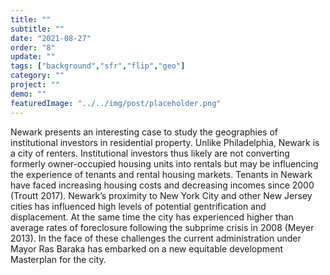 ```yaml
---
title: "" 
subtitle: ""
date: "2021-08-27"
order: "8"
update: ""
tags: ["background","sfr","flip","geo"]
category: ""
project: ""
demo: ""
featuredImage: "../../img/post/placeholder.png"
---
```


Newark presents an interesting case to study the geographies of institutional investors in residential property. Unlike Philadelphia, Newark is a city of renters. Institutional investors thus likely are not converting formerly owner-occupied housing units into rentals but may be influencing the experience of tenants and rental housing markets. Tenants in Newark have faced increasing housing costs and decreasing incomes since 2000 (Troutt 2017). Newark’s proximity to New York City and other New Jersey cities has influenced high levels of potential gentrification and displacement. At the same time the city has experienced higher than average rates of foreclosure following the subprime crisis in 2008 (Meyer 2013). In the face of these challenges the current administration under Mayor Ras Baraka has embarked on a new equitable development Masterplan for the city.
